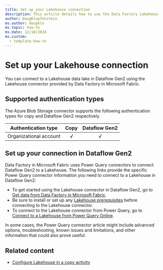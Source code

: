 ```yaml
---
title: Set up your Lakehouse connection
description: This article details how to use the Data Factory Lakehouse connector in Microsoft Fabric to create a data lake connection.
author: DougKlopfenstein
ms.author: dougklo
ms.topic: how-to
ms.date: 12/18/2024
ms.custom:
  - template-how-to
---
```


# Set up your Lakehouse connection

You can connect to a Lakehouse data lake in Dataflow Gen2 using the Lakehouse connector provided by Data Factory in Microsoft Fabric.

## Supported authentication types

The Azure Blob Storage connector supports the following authentication types for copy and Dataflow Gen2 respectively.

| Authentication type | Copy | Dataflow Gen2 |
| --- | :---: | :---: |
| Organizational account | √ | √ |

## Set up your connection in Dataflow Gen2

Data Factory in Microsoft Fabric uses Power Query connectors to connect Dataflow Gen2 to a Lakehouse. The following links provide the specific Power Query connector information you need to connect to a Lakehouse in Dataflow Gen2:

* To get started using the Lakehouse connector in Dataflow Gen2, go to [Get data from Data Factory in Microsoft Fabric](/power-query/where-to-get-data#get-data-from-data-factory-in-microsoft-fabric).
* Be sure to install or set up any [Lakehouse prerequisites](/power-query/connectors/lakehouse#prerequisites) before connecting to the Lakehouse connector.
* To connect to the Lakehouse connector from Power Query, go to [Connect to a Lakehouse from Power Query Online](/power-query/connectors/lakehouse#connect-to-a-lakehouse-from-power-query-online).

In some cases, the Power Query connector article might include advanced options, troubleshooting, known issues and limitations, and other information that could also prove useful.

## Related content

* [Configure Lakehouse in a copy activity](connector-lakehouse-copy-activity.md)
